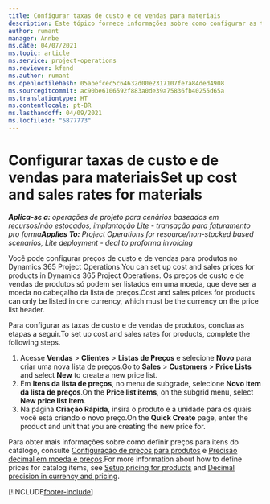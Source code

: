 ```yaml
---
title: Configurar taxas de custo e de vendas para materiais
description: Este tópico fornece informações sobre como configurar as taxas de custo e de vendas para materiais usados em projetos.
author: rumant
manager: Annbe
ms.date: 04/07/2021
ms.topic: article
ms.service: project-operations
ms.reviewer: kfend
ms.author: rumant
ms.openlocfilehash: 05abefcec5c64632d00e2317107fe7a84ded4908
ms.sourcegitcommit: ac90be6106592f883a0de39a75836fb40255d65a
ms.translationtype: HT
ms.contentlocale: pt-BR
ms.lasthandoff: 04/09/2021
ms.locfileid: "5877773"
---
```

# <a name="set-up-cost-and-sales-rates-for-materials"></a><span data-ttu-id="47c6a-103">Configurar taxas de custo e de vendas para materiais</span><span class="sxs-lookup"><span data-stu-id="47c6a-103">Set up cost and sales rates for materials</span></span>

<span data-ttu-id="47c6a-104">_**Aplica-se a:** operações de projeto para cenários baseados em recursos/não estocados, implantação Lite - transação para faturamento pro forma_</span><span class="sxs-lookup"><span data-stu-id="47c6a-104">_**Applies To:** Project Operations for resource/non-stocked based scenarios, Lite deployment - deal to proforma invoicing_</span></span>

<span data-ttu-id="47c6a-105">Você pode configurar preços de custo e de vendas para produtos no Dynamics 365 Project Operations.</span><span class="sxs-lookup"><span data-stu-id="47c6a-105">You can set up cost and sales prices for products in Dynamics 365 Project Operations.</span></span> <span data-ttu-id="47c6a-106">Os preços de custo e de vendas de produtos só podem ser listados em uma moeda, que deve ser a moeda no cabeçalho da lista de preços.</span><span class="sxs-lookup"><span data-stu-id="47c6a-106">Cost and sales prices for products can only be listed in one currency, which must be the currency on the price list header.</span></span>

<span data-ttu-id="47c6a-107">Para configurar as taxas de custo e de vendas de produtos, conclua as etapas a seguir.</span><span class="sxs-lookup"><span data-stu-id="47c6a-107">To set up cost and sales rates for products, complete the following steps.</span></span> 

1. <span data-ttu-id="47c6a-108">Acesse **Vendas** > **Clientes** > **Listas de Preços** e selecione **Novo** para criar uma nova lista de preços.</span><span class="sxs-lookup"><span data-stu-id="47c6a-108">Go to **Sales** > **Customers** > **Price Lists** and select **New** to create a new price list.</span></span> 
2. <span data-ttu-id="47c6a-109">Em **Itens da lista de preços**, no menu de subgrade, selecione **Novo item da lista de preços**.</span><span class="sxs-lookup"><span data-stu-id="47c6a-109">On the **Price list items**, on the subgrid menu, select **New price list item**.</span></span> 
3. <span data-ttu-id="47c6a-110">Na página **Criação Rápida**, insira o produto e a unidade para os quais você está criando o novo preço.</span><span class="sxs-lookup"><span data-stu-id="47c6a-110">On the **Quick Create** page, enter the product and unit that you are creating the new price for.</span></span>

<span data-ttu-id="47c6a-111">Para obter mais informações sobre como definir preços para itens do catálogo, consulte [Configuração de preços para produtos](https://docs.microsoft.com/dynamics365/sales-enterprise/create-price-lists-price-list-items-define-pricing-products) e [Precisão decimal em moeda e preços](https://docs.microsoft.com/dynamics365/sales-enterprise/decimal-precision-currency-pricing).</span><span class="sxs-lookup"><span data-stu-id="47c6a-111">For more information about how to define prices for catalog items, see [Setup pricing for products](https://docs.microsoft.com/dynamics365/sales-enterprise/create-price-lists-price-list-items-define-pricing-products) and [Decimal precision in currency and pricing](https://docs.microsoft.com/dynamics365/sales-enterprise/decimal-precision-currency-pricing).</span></span>

[!INCLUDE[footer-include](../includes/footer-banner.md)]
